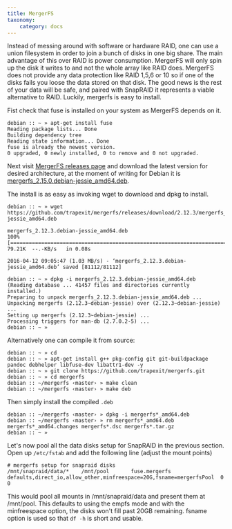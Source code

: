 ```yaml
---
title: MergerFS
taxonomy:
    category: docs
---
```


Instead of messing around with software or hardware RAID, one can use a union filesystem in order to join a bunch of disks in one big share. The main advantage of this over RAID is power consumption. MergerFS will only spin up the disk it writes to and not the whole array like RAID does. MergerFS does not provide any data protection like RAID 1,5,6 or 10 so if one of the disks fails you loose the data stored on that disk. The good news is the rest of your data will be safe, and paired with SnapRAID it represents a viable alternative to RAID. Luckily, mergerfs is easy to install.

Fist check that fuse is installed on your system as MergerFS depends on it.
```
debian :: ~ » apt-get install fuse
Reading package lists... Done
Building dependency tree
Reading state information... Done
fuse is already the newest version.
0 upgraded, 0 newly installed, 0 to remove and 0 not upgraded.
```
Next visit [MergerFS releases page](https://github.com/trapexit/mergerfs/releases) and download the latest version for desired architecture, at the moment of writing for Debian it is [mergerfs_2.15.0.debian-jessie_amd64.deb](https://github.com/trapexit/mergerfs/releases/download/2.15.0/mergerfs_2.15.0.debian-jessie_amd64.deb).

The install is as easy as invoking wget to download and dpkg to install.
```
debian :: ~ » wget https://github.com/trapexit/mergerfs/releases/download/2.12.3/mergerfs_2.12.3.debian-jessie_amd64.deb

mergerfs_2.12.3.debian-jessie_amd64.deb
100%[====================================================================================================================>]  79.21K  --.-KB/s   in 0.08s

2016-04-12 09:05:47 (1.03 MB/s) - ‘mergerfs_2.12.3.debian-jessie_amd64.deb’ saved [81112/81112]

debian :: ~ » dpkg -i mergerfs_2.12.3.debian-jessie_amd64.deb 
(Reading database ... 41457 files and directories currently installed.)
Preparing to unpack mergerfs_2.12.3.debian-jessie_amd64.deb ...
Unpacking mergerfs (2.12.3~debian-jessie) over (2.12.3~debian-jessie) ...
Setting up mergerfs (2.12.3~debian-jessie) ...
Processing triggers for man-db (2.7.0.2-5) ...
debian :: ~ »
```

Alternatively one can compile it from source:
```
debian :: ~ » cd
debian :: ~ » apt-get install g++ pkg-config git git-buildpackage pandoc debhelper libfuse-dev libattr1-dev -y
debian :: ~ » git clone https://github.com/trapexit/mergerfs.git 
debian :: ~ » cd mergerfs
debian :: ~/mergerfs ‹master› » make clean
debian :: ~/mergerfs ‹master› » make deb
```
Then simply install the compiled `.deb`
```
debian :: ~/mergerfs ‹master› » dpkg -i mergerfs*_amd64.deb
debian :: ~/mergerfs ‹master› » rm mergerfs*_amd64.deb mergerfs*_amd64.changes mergerfs*.dsc mergerfs*.tar.gz
debian :: ~ »
```
Let's now pool all the data disks setup for SnapRAID in the previous section. Open up `/etc/fstab` and add the following line (adjust the mount points)
```
# mergerfs setup for snapraid disks
/mnt/snapraid/data/*    /mnt/pool       fuse.mergerfs defaults,direct_io,allow_other,minfreespace=20G,fsname=mergerfsPool  0 0
```

This would pool all mounts in /mnt/snapraid/data and present them at /mnt/pool. This defaults to using the empfs mode and with the minfreespace option, the disks won't fill past 20GB remaining. fsname option is used so that `df -h` is short and usable.